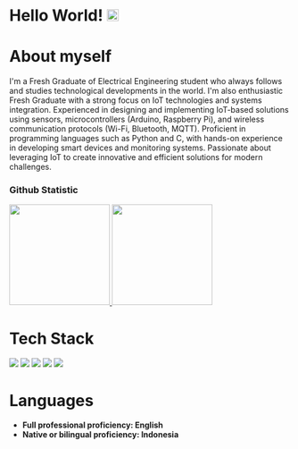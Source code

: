 # Hello World! <img src="https://raw.githubusercontent.com/MartinHeinz/MartinHeinz/master/wave.gif" height="21">

<a href="[https://www.linkedin.com/in/jauzazchri/]"></a>
# About myself
I'm a Fresh Graduate of Electrical Engineering student who always follows and studies technological developments in the world. I'm also enthusiastic Fresh Graduate with a strong focus on IoT technologies and systems integration. Experienced in designing and implementing IoT-based solutions using sensors, microcontrollers (Arduino, Raspberry Pi), and wireless communication protocols (Wi-Fi, Bluetooth, MQTT). Proficient in programming languages such as Python and C, with hands-on experience in developing smart devices and monitoring systems. Passionate about leveraging IoT to create innovative and efficient solutions for modern challenges.

### Github Statistic
<p align="left">
<a href="https://github.com/jauzazchri">
  <img height="180em" src="https://github-readme-stats-eight-theta.vercel.app/api?username=jauzazchri&show_icons=true&theme=algolia&include_all_commits=true&count_private=true"/>
  <img height="180em" src="https://github-readme-stats-eight-theta.vercel.app/api/top-langs/?username=jauzazchri&layout=compact&langs_count=8&theme=algolia"/>
</a>
</p>

# Tech Stack
<img src="https://img.shields.io/badge/HTML5-E34F26?style=for-the-badge&logo=html5&logoColor=white"> <img  src="https://img.shields.io/badge/CSS3-1572B6?style=for-the-badge&logo=css3&logoColor=white"> <img  src="https://img.shields.io/badge/JavaScript-F7DF1E?style=for-the-badge&logo=javascript&logoColor=black"> <img  src="https://img.shields.io/badge/React-20232A?style=for-the-badge&logo=react&logoColor=61DAFB">
<img src="https://img.shields.io/badge/Python-ffd340?style=for-the-badge&logo=python&logoColor=black">

# Languages
- <strong>Full professional proficiency:</Intermediate> English
- <strong>Native or bilingual proficiency:</strong> Indonesia
